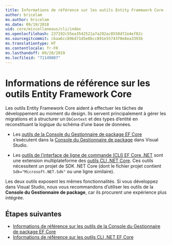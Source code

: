 ```yaml
---
title: Informations de référence sur les outils Entity Framework Core - EF Core
author: bricelam
ms.author: bricelam
ms.date: 09/19/2018
uid: core/miscellaneous/cli/index
ms.openlocfilehash: 237192c55ea3542521a7a292ac8550d72e4ef82c
ms.sourcegitcommit: cbaa6cc89bd71d5e0bcc891e55743f0e8ea3393b
ms.translationtype: HT
ms.contentlocale: fr-FR
ms.lasthandoff: 09/20/2019
ms.locfileid: "71149087"
---
```

# <a name="entity-framework-core-tools-reference"></a>Informations de référence sur les outils Entity Framework Core

Les outils Entity Framework Core aident à effectuer les tâches de développement au moment du design. Ils servent principalement à gérer les migrations et à structurer un `DbContext` et des types d’entité en reconstituant la logique du schéma d’une base de données.

* Les [outils de la Console du Gestionnaire de package EF Core](powershell.md) s’exécutent dans la [Console du Gestionnaire de package](https://docs.microsoft.com/nuget/tools/package-manager-console) dans Visual Studio.

* Les [outils de l’interface de ligne de commande (CLI) EF Core .NET](dotnet.md) sont une extension multiplateforme des [outils CLI .NET Core](https://docs.microsoft.com/dotnet/core/tools/). Ces outils nécessitent un projet de SDK .NET Core (dont le fichier projet contient `Sdk="Microsoft.NET.Sdk"` ou une ligne similaire).

Les deux outils exposent les mêmes fonctionnalités. Si vous développez dans Visual Studio, nous vous recommandons d’utiliser les outils de la **Console du Gestionnaire de package**, car ils procurent une expérience plus intégrée.

## <a name="next-steps"></a>Étapes suivantes

* [Informations de référence sur les outils de la Console du Gestionnaire de package EF Core](powershell.md)
* [Informations de référence sur les outils CLI .NET EF Core](dotnet.md)
